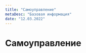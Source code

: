 ```yaml
---
title: "Самоуправление"
metaDesc: "Базовая информация"
date: "12.03.2022"
---
```


# Самоуправление

